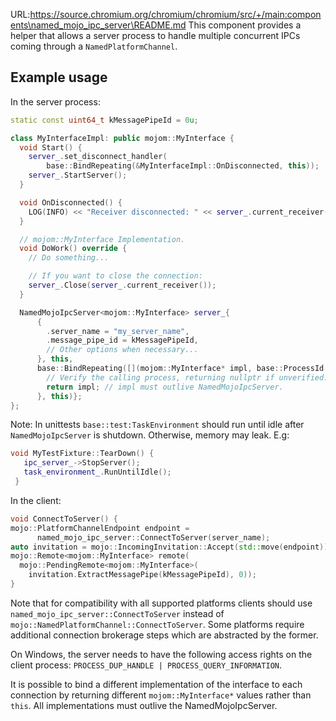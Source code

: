 URL:https://source.chromium.org/chromium/chromium/src/+/main:components\named_mojo_ipc_server\README.md
This component provides a helper that allows a server process to handle multiple
concurrent IPCs coming through a `NamedPlatformChannel`.

## Example usage

In the server process:
```cpp
static const uint64_t kMessagePipeId = 0u;

class MyInterfaceImpl: public mojom::MyInterface {
  void Start() {
    server_.set_disconnect_handler(
        base::BindRepeating(&MyInterfaceImpl::OnDisconnected, this));
    server_.StartServer();
  }

  void OnDisconnected() {
    LOG(INFO) << "Receiver disconnected: " << server_.current_receiver();
  }

  // mojom::MyInterface Implementation.
  void DoWork() override {
    // Do something...

    // If you want to close the connection:
    server_.Close(server_.current_receiver());
  }

  NamedMojoIpcServer<mojom::MyInterface> server_{
      {
        .server_name = "my_server_name",
        .message_pipe_id = kMessagePipeId,
        // Other options when necessary...
      }, this,
      base::BindRepeating([](mojom::MyInterface* impl, base::ProcessId caller) {
        // Verify the calling process, returning nullptr if unverified.
        return impl; // impl must outlive NamedMojoIpcServer.
      }, this)};
};
```

Note: In unittests `base::test:TaskEnvironment` should run until idle after
`NamedMojoIpcServer` is shutdown. Otherwise, memory may leak. E.g:

```cpp
void MyTestFixture::TearDown() {
   ipc_server_->StopServer();
   task_environment_.RunUntilIdle();
 }
```

In the client:
```cpp
void ConnectToServer() {
mojo::PlatformChannelEndpoint endpoint =
      named_mojo_ipc_server::ConnectToServer(server_name);
auto invitation = mojo::IncomingInvitation::Accept(std::move(endpoint));
mojo::Remote<mojom::MyInterface> remote(
  mojo::PendingRemote<mojom::MyInterface>(
    invitation.ExtractMessagePipe(kMessagePipeId), 0));
}
```

Note that for compatibility with all supported platforms clients should use
`named_mojo_ipc_server::ConnectToServer` instead of
`mojo::NamedPlatformChannel::ConnectToServer`. Some platforms require
additional connection brokerage steps which are abstracted by the former.

On Windows, the server needs to have the following access rights on the client
process: `PROCESS_DUP_HANDLE | PROCESS_QUERY_INFORMATION`.

It is possible to bind a different implementation of the interface to each
connection by returning different `mojom::MyInterface*` values rather than
`this`. All implementations must outlive the NamedMojoIpcServer.

